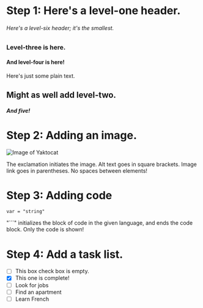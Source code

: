 # Step 1: Here's a level-one header.

###### Here's a level-six header; it's the smallest. 

### Level-three is here.
#### And level-four is here!

Here's just some plain text. 
## Might as well add level-two.
##### And five!

# Step 2: Adding an image.

![Image of Yaktocat](https://octodex.github.com/images/yaktocat.png)

The exclamation initiates the image. Alt text goes in square brackets. Image link goes in parentheses. 
No spaces between elements!

# Step 3: Adding code
```python3
var = "string"
```
"```" initializes the block of code in the given language, and ends the code block. 
Only the code is shown!

# Step 4: Add a task list. 

- [ ] This box check box is empty.
- [X] This one is complete!
- [ ] Look for jobs
- [ ] Find an apartment
- [ ] Learn French
